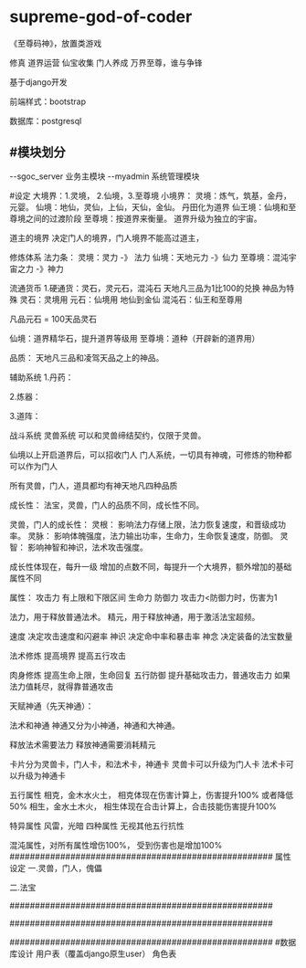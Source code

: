 # supreme-god-of-coder
《至尊码神》，放置类游戏

修真
道界运营
仙宝收集
门人养成
万界至尊，谁与争锋

基于django开发

前端样式：bootstrap

数据库：postgresql



#模块划分
-
--sgoc_server 业务主模块
--myadmin  系统管理模块


#设定
大境界：1.灵境， 2.仙境，3.至尊境
小境界：
灵境：炼气，筑基，金丹，元婴。
仙境：地仙，灵仙，上仙，天仙，金仙。  丹田化为道界
仙王境：仙境和至尊境之间的过渡阶段
至尊境：按道界来衡量。   道界升级为独立的宇宙。

道主的境界 决定门人的境界，门人境界不能高过道主，

修炼体系
法力条：
灵境：灵力 -》 法力
仙境：天地元力 -》仙力
至尊境：混沌宇宙之力 -》神力

流通货币
1.硬通货：灵石，灵元石，混沌石
天地凡三品为1比100的兑换
神品为特殊
灵石：灵境用
元石：仙境用  地仙到金仙
混沌石：仙王和至尊用

凡品元石 = 100天品灵石


仙境：道界精华石，提升道界等级用
至尊境：道种（开辟新的道界用）

品质：
天地凡三品和凌驾天品之上的神品。


辅助系统
1.丹药：

2.炼器：

3.道阵：

战斗系统
灵兽系统
可以和灵兽缔结契约，仅限于灵兽。

仙境以上开启道界后，可以招收门人
门人系统，一切具有神魂，可修炼的物种都可以作为门人


所有灵兽，门人，道具都均有神天地凡四种品质

成长性：
法宝，灵兽，门人的品质不同，成长性不同。

灵兽，门人的成长性：
灵根： 影响法力存储上限，法力恢复速度，和晋级成功率。
灵脉： 影响体魄强度，法力输出功率，生命力，生命恢复速度，防御。
灵智： 影响神智和神识，法术攻击强度。

成长性体现在，每升一级 增加的点数不同，每提升一个大境界，额外增加的基础属性不同

属性：
攻击力  有上限和下限区间
生命力
防御力  攻击力<防御力时，伤害为1

法力，用于释放普通法术。
精元，用于释放神通，用于激活法宝超频。

速度  决定攻击速度和闪避率
神识  决定命中率和暴击率
神念  决定装备的法宝数量

法术修炼
提高境界
提高五行攻击


肉身修炼
提高生命上限，生命回复
五行防御
提升基础攻击力，普通攻击力
如果法力值耗尽，就得靠普通攻击


天赋神通（先天神通）：

法术和神通
神通又分为小神通，神通和大神通。

释放法术需要法力
释放神通需要消耗精元


卡片分为灵兽卡，门人卡，和法术卡，神通卡
灵兽卡可以升级为门人卡
法术卡可以升级为神通卡


五行属性
相克，金木水火土，  相克体现在伤害计算上，伤害提升100% 或者降低50%
相生，金水土木火，  相生体现在合击计算上，合击技能伤害提升100%

特异属性
风雷，光暗 四种属性 无视其他五行抗性

混沌属性，对所有属性增伤100%， 受到伤害也是增加100%
####################################################
属性设定
一.灵兽，门人，傀儡

二.法宝


####################################################


####################################################


####################################################
#数据库设计
用户表（覆盖django原生user）
角色表